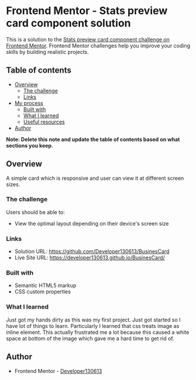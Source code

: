 # Frontend Mentor - Stats preview card component solution

This is a solution to the [Stats preview card component challenge on Frontend Mentor](https://www.frontendmentor.io/challenges/stats-preview-card-component-8JqbgoU62). Frontend Mentor challenges help you improve your coding skills by building realistic projects. 

## Table of contents

- [Overview](#overview)
  - [The challenge](#the-challenge)
  - [Links](#links)
- [My process](#my-process)
  - [Built with](#built-with)
  - [What I learned](#what-i-learned)
  - [Useful resources](#useful-resources)
- [Author](#author)

**Note: Delete this note and update the table of contents based on what sections you keep.**

## Overview
 A simple card which is responsive and user can view it at different screen sizes. 

### The challenge

Users should be able to:

- View the optimal layout depending on their device's screen size

### Links

- Solution URL: https://github.com/Developer130613/BusinesCard
- Live Site URL: https://developer130613.github.io/BusinesCard/

### Built with

- Semantic HTML5 markup
- CSS custom properties


### What I learned

Just got my hands dirty as this was my first project. Just got started so I have lot of things to learn. Particularly I learned that css treats image as inline element. This actually frustrated me a lot because this caused a 
white space at bottom of the image which gave me a hard time to get rid of. 


## Author

- Frontend Mentor - [Developer130613](https://www.frontendmentor.io/profile/Developer130613)



